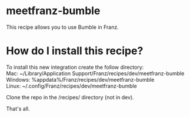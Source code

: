 # meetfranz-bumble
This recipe allows you to use Bumble in Franz.  

# How do I install this recipe?
To install this new integration create the follow directory:  
Mac: ~/Library/Application Support/Franz/recipes/dev/meetfranz-bumble  
Windows: %appdata%/Franz/recipes/dev/meetfranz-bumble  
Linux: ~/.config/Franz/recipes/dev/meetfranz-bumble  

Clone the repo in the /recipes/ directory (not in dev).  

That's all.
